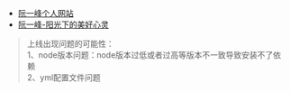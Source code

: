

* [阮一峰个人网站](http://www.ruanyifeng.com/home.html)
* [阮一峰-阳光下的美好心灵](http://www.ruanyifeng.com/blog/2005/08/post_134.html)


>上线出现问题的可能性：<br/>
> 1、node版本问题：node版本过低或者过高等版本不一致导致安装不了依赖<br/>
> 2、yml配置文件问题<br/>